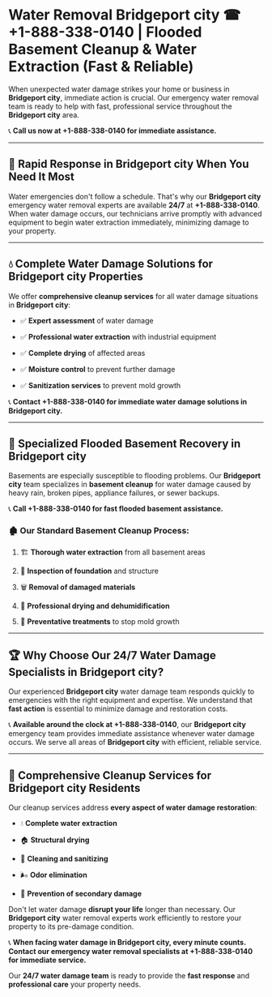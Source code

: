 # Water Removal Bridgeport city ☎ +1-888-338-0140 | Flooded Basement Cleanup & Water Extraction (Fast & Reliable)

When unexpected water damage strikes your home or business in **Bridgeport city**, immediate action is crucial. Our emergency water removal team is ready to help with fast, professional service throughout the **Bridgeport city** area. 

📞 **Call us now at +1-888-338-0140 for immediate assistance.**
---
## 🚀 Rapid Response in Bridgeport city When You Need It Most
Water emergencies don't follow a schedule. That's why our **Bridgeport city** emergency water removal experts are available **24/7** at **+1-888-338-0140**. When water damage occurs, our technicians arrive promptly with advanced equipment to begin water extraction immediately, minimizing damage to your property.
---
## 💧 Complete Water Damage Solutions for Bridgeport city Properties
We offer **comprehensive cleanup services** for all water damage situations in **Bridgeport city**:
- ✅ **Expert assessment** of water damage  
- ✅ **Professional water extraction** with industrial equipment  
- ✅ **Complete drying** of affected areas  
- ✅ **Moisture control** to prevent further damage  
- ✅ **Sanitization services** to prevent mold growth  
📞 **Contact +1-888-338-0140 for immediate water damage solutions in Bridgeport city.**
---
## 🌊 Specialized Flooded Basement Recovery in Bridgeport city
Basements are especially susceptible to flooding problems. Our **Bridgeport city** team specializes in **basement cleanup** for water damage caused by heavy rain, broken pipes, appliance failures, or sewer backups. 
📞 **Call +1-888-338-0140 for fast flooded basement assistance.**
### 🏚️ Our Standard Basement Cleanup Process:
1. 🏗️ **Thorough water extraction** from all basement areas  
2. 🔎 **Inspection of foundation** and structure  
3. 🗑️ **Removal of damaged materials**  
4. 💨 **Professional drying and dehumidification**  
5. 🚫 **Preventative treatments** to stop mold growth  
---
## 🏆 Why Choose Our 24/7 Water Damage Specialists in Bridgeport city?
Our experienced **Bridgeport city** water damage team responds quickly to emergencies with the right equipment and expertise. We understand that **fast action** is essential to minimize damage and restoration costs.
📞 **Available around the clock at +1-888-338-0140**, our **Bridgeport city** emergency team provides immediate assistance whenever water damage occurs. We serve all areas of **Bridgeport city** with efficient, reliable service.
---
## 🧹 Comprehensive Cleanup Services for Bridgeport city Residents
Our cleanup services address **every aspect of water damage restoration**:
- 💧 **Complete water extraction**  
- 🏠 **Structural drying**  
- 🧼 **Cleaning and sanitizing**  
- 🌬️ **Odor elimination**  
- 🚫 **Prevention of secondary damage**  
Don't let water damage **disrupt your life** longer than necessary. Our **Bridgeport city** water removal experts work efficiently to restore your property to its pre-damage condition.
📞 **When facing water damage in Bridgeport city, every minute counts. Contact our emergency water removal specialists at +1-888-338-0140 for immediate service.**
Our **24/7 water damage team** is ready to provide the **fast response** and **professional care** your property needs.
